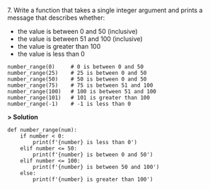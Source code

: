7\. Write a function that takes a single integer argument and prints a message that describes whether:

- the value is between 0 and 50 (inclusive)
- the value is between 51 and 100 (inclusive)
- the value is greater than 100
- the value is less than 0
```
number_range(0)     # 0 is between 0 and 50
number_range(25)    # 25 is between 0 and 50
number_range(50)    # 50 is between 0 and 50
number_range(75)    # 75 is between 51 and 100
number_range(100)   # 100 is between 51 and 100
number_range(101)   # 101 is greater than 100
number_range(-1)    # -1 is less than 0
```
**> Solution**
```
def number_range(num):
    if number < 0:
        print(f'{number} is less than 0')
    elif number <= 50:
        print(f'{number} is between 0 and 50')
    elif number <= 100:
        print(f'{number} is between 50 and 100')
    else:
        print(f'{number} is greater than 100')
```